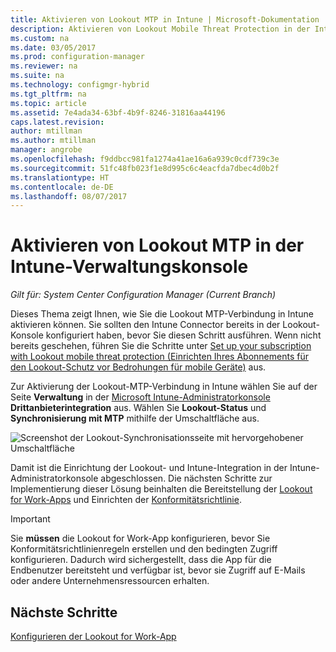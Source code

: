 ```yaml
---
title: Aktivieren von Lookout MTP in Intune | Microsoft-Dokumentation
description: Aktivieren von Lookout Mobile Threat Protection in der Intune-Verwaltungskonsole.
ms.custom: na
ms.date: 03/05/2017
ms.prod: configuration-manager
ms.reviewer: na
ms.suite: na
ms.technology: configmgr-hybrid
ms.tgt_pltfrm: na
ms.topic: article
ms.assetid: 7e4ada34-63bf-4b9f-8246-31816aa44196
caps.latest.revision: 
author: mtillman
ms.author: mtillman
manager: angrobe
ms.openlocfilehash: f9ddbcc981fa1274a41ae16a6a939c0cdf739c3e
ms.sourcegitcommit: 51fc48fb023f1e8d995c6c4eacfda7dbec4d0b2f
ms.translationtype: HT
ms.contentlocale: de-DE
ms.lasthandoff: 08/07/2017
---
```

# <a name="enable-lookout-mtp-connection-in-the-intune-admin-console"></a>Aktivieren von Lookout MTP in der Intune-Verwaltungskonsole

*Gilt für: System Center Configuration Manager (Current Branch)*

Dieses Thema zeigt Ihnen, wie Sie die Lookout MTP-Verbindung in Intune aktivieren können. Sie sollten den Intune Connector bereits in der Lookout-Konsole konfiguriert haben, bevor Sie diesen Schritt ausführen.  Wenn nicht bereits geschehen, führen Sie die Schritte unter [Set up your subscription with Lookout mobile threat protection (Einrichten Ihres Abonnements für den Lookout-Schutz vor Bedrohungen für mobile Geräte)](set-up-your-subscription-with-lookout.md) aus.

Zur Aktivierung der Lookout-MTP-Verbindung in Intune wählen Sie auf der Seite **Verwaltung** in der [Microsoft Intune-Administratorkonsole](https://manage.microsoft.com) **Drittanbieterintegration** aus. Wählen Sie **Lookout-Status** und **Synchronisierung mit MTP** mithilfe der Umschaltfläche aus.

![Screenshot der Lookout-Synchronisationsseite mit hervorgehobener Umschaltfläche](media/lookout-intune-synchronization.png)

Damit ist die Einrichtung der Lookout- und Intune-Integration in der Intune-Administratorkonsole abgeschlossen.  Die nächsten Schritte zur Implementierung dieser Lösung beinhalten die Bereitstellung der [Lookout for Work-Apps](configure-and-deploy-lookout-for-work-apps.md) und Einrichten der [Konformitätsrichtlinie](enable-device-threat-protection-rule-compliance-policy.md).

>[!IMPORTANT]
> Sie **müssen** die Lookout for Work-App konfigurieren, bevor Sie Konformitätsrichtlinienregeln erstellen und den bedingten Zugriff konfigurieren. Dadurch wird sichergestellt, dass die App für die Endbenutzer bereitsteht und verfügbar ist, bevor sie Zugriff auf E-Mails oder andere Unternehmensressourcen erhalten.

## <a name="next-steps"></a>Nächste Schritte
[Konfigurieren der Lookout for Work-App](configure-and-deploy-lookout-for-work-apps.md)
